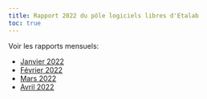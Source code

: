 ```yaml
---
title: Rapport 2022 du pôle logiciels libres d'Etalab
toc: true
---
```


Voir les rapports mensuels:

- [Janvier 2022](01.md)
- [Février 2022](02.md)
- [Mars 2022](03.md)
- [Avril 2022](04.md)
<!-- - [Mai 2022](05.md) -->
<!-- - [Juin 2022](06.md) -->
<!-- - [Juillet 2022](07.md) -->
<!-- - [Août 2022](08.md) -->
<!-- - [Septembre 2022](09.md) -->
<!-- - [Octobre 2022](10.md) -->
<!-- - [Novembre 2022](11.md) -->
<!-- - [Décembre 2022](12.md) -->
